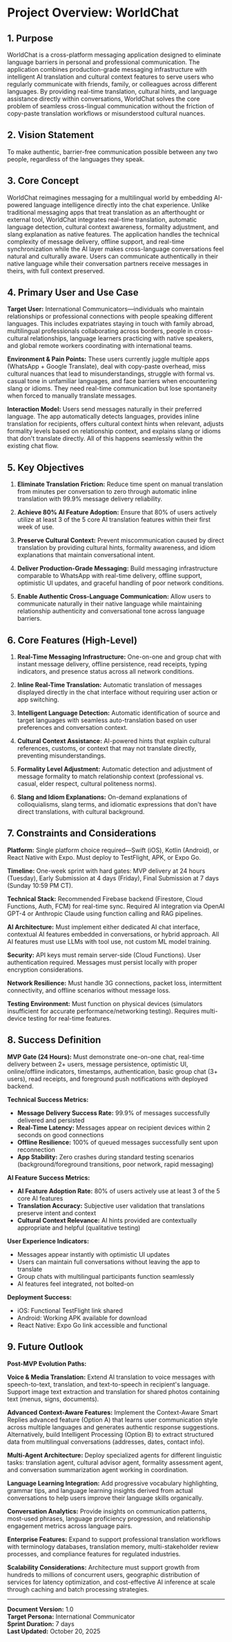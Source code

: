 # Project Overview: WorldChat

## 1. Purpose

WorldChat is a cross-platform messaging application designed to eliminate language barriers in personal and professional communication. The application combines production-grade messaging infrastructure with intelligent AI translation and cultural context features to serve users who regularly communicate with friends, family, or colleagues across different languages. By providing real-time translation, cultural hints, and language assistance directly within conversations, WorldChat solves the core problem of seamless cross-lingual communication without the friction of copy-paste translation workflows or misunderstood cultural nuances.

## 2. Vision Statement

To make authentic, barrier-free communication possible between any two people, regardless of the languages they speak.

## 3. Core Concept

WorldChat reimagines messaging for a multilingual world by embedding AI-powered language intelligence directly into the chat experience. Unlike traditional messaging apps that treat translation as an afterthought or external tool, WorldChat integrates real-time translation, automatic language detection, cultural context awareness, formality adjustment, and slang explanation as native features. The application handles the technical complexity of message delivery, offline support, and real-time synchronization while the AI layer makes cross-language conversations feel natural and culturally aware. Users can communicate authentically in their native language while their conversation partners receive messages in theirs, with full context preserved.

## 4. Primary User and Use Case

**Target User:** International Communicators—individuals who maintain relationships or professional connections with people speaking different languages. This includes expatriates staying in touch with family abroad, multilingual professionals collaborating across borders, people in cross-cultural relationships, language learners practicing with native speakers, and global remote workers coordinating with international teams.

**Environment & Pain Points:** These users currently juggle multiple apps (WhatsApp + Google Translate), deal with copy-paste overhead, miss cultural nuances that lead to misunderstandings, struggle with formal vs. casual tone in unfamiliar languages, and face barriers when encountering slang or idioms. They need real-time communication but lose spontaneity when forced to manually translate messages.

**Interaction Model:** Users send messages naturally in their preferred language. The app automatically detects languages, provides inline translation for recipients, offers cultural context hints when relevant, adjusts formality levels based on relationship context, and explains slang or idioms that don't translate directly. All of this happens seamlessly within the existing chat flow.

## 5. Key Objectives

1. **Eliminate Translation Friction:** Reduce time spent on manual translation from minutes per conversation to zero through automatic inline translation with 99.9% message delivery reliability.

2. **Achieve 80% AI Feature Adoption:** Ensure that 80% of users actively utilize at least 3 of the 5 core AI translation features within their first week of use.

3. **Preserve Cultural Context:** Prevent miscommunication caused by direct translation by providing cultural hints, formality awareness, and idiom explanations that maintain conversational intent.

4. **Deliver Production-Grade Messaging:** Build messaging infrastructure comparable to WhatsApp with real-time delivery, offline support, optimistic UI updates, and graceful handling of poor network conditions.

5. **Enable Authentic Cross-Language Communication:** Allow users to communicate naturally in their native language while maintaining relationship authenticity and conversational tone across language barriers.

## 6. Core Features (High-Level)

1. **Real-Time Messaging Infrastructure:** One-on-one and group chat with instant message delivery, offline persistence, read receipts, typing indicators, and presence status across all network conditions.

2. **Inline Real-Time Translation:** Automatic translation of messages displayed directly in the chat interface without requiring user action or app switching.

3. **Intelligent Language Detection:** Automatic identification of source and target languages with seamless auto-translation based on user preferences and conversation context.

4. **Cultural Context Assistance:** AI-powered hints that explain cultural references, customs, or context that may not translate directly, preventing misunderstandings.

5. **Formality Level Adjustment:** Automatic detection and adjustment of message formality to match relationship context (professional vs. casual, elder respect, cultural politeness norms).

6. **Slang and Idiom Explanations:** On-demand explanations of colloquialisms, slang terms, and idiomatic expressions that don't have direct translations, with cultural background.

## 7. Constraints and Considerations

**Platform:** Single platform choice required—Swift (iOS), Kotlin (Android), or React Native with Expo. Must deploy to TestFlight, APK, or Expo Go.

**Timeline:** One-week sprint with hard gates: MVP delivery at 24 hours (Tuesday), Early Submission at 4 days (Friday), Final Submission at 7 days (Sunday 10:59 PM CT).

**Technical Stack:** Recommended Firebase backend (Firestore, Cloud Functions, Auth, FCM) for real-time sync. Required AI integration via OpenAI GPT-4 or Anthropic Claude using function calling and RAG pipelines.

**AI Architecture:** Must implement either dedicated AI chat interface, contextual AI features embedded in conversations, or hybrid approach. All AI features must use LLMs with tool use, not custom ML model training.

**Security:** API keys must remain server-side (Cloud Functions). User authentication required. Messages must persist locally with proper encryption considerations.

**Network Resilience:** Must handle 3G connections, packet loss, intermittent connectivity, and offline scenarios without message loss.

**Testing Environment:** Must function on physical devices (simulators insufficient for accurate performance/networking testing). Requires multi-device testing for real-time features.

## 8. Success Definition

**MVP Gate (24 Hours):** Must demonstrate one-on-one chat, real-time delivery between 2+ users, message persistence, optimistic UI, online/offline indicators, timestamps, authentication, basic group chat (3+ users), read receipts, and foreground push notifications with deployed backend.

**Technical Success Metrics:**
- **Message Delivery Success Rate:** 99.9% of messages successfully delivered and persisted
- **Real-Time Latency:** Messages appear on recipient devices within 2 seconds on good connections
- **Offline Resilience:** 100% of queued messages successfully sent upon reconnection
- **App Stability:** Zero crashes during standard testing scenarios (background/foreground transitions, poor network, rapid messaging)

**AI Feature Success Metrics:**
- **AI Feature Adoption Rate:** 80% of users actively use at least 3 of the 5 core AI features
- **Translation Accuracy:** Subjective user validation that translations preserve intent and context
- **Cultural Context Relevance:** AI hints provided are contextually appropriate and helpful (qualitative testing)

**User Experience Indicators:**
- Messages appear instantly with optimistic UI updates
- Users can maintain full conversations without leaving the app to translate
- Group chats with multilingual participants function seamlessly
- AI features feel integrated, not bolted-on

**Deployment Success:**
- iOS: Functional TestFlight link shared
- Android: Working APK available for download
- React Native: Expo Go link accessible and functional

## 9. Future Outlook

**Post-MVP Evolution Paths:**

**Voice & Media Translation:** Extend AI translation to voice messages with speech-to-text, translation, and text-to-speech in recipient's language. Support image text extraction and translation for shared photos containing text (menus, signs, documents).

**Advanced Context-Aware Features:** Implement the Context-Aware Smart Replies advanced feature (Option A) that learns user communication style across multiple languages and generates authentic response suggestions. Alternatively, build Intelligent Processing (Option B) to extract structured data from multilingual conversations (addresses, dates, contact info).

**Multi-Agent Architecture:** Deploy specialized agents for different linguistic tasks: translation agent, cultural advisor agent, formality assessment agent, and conversation summarization agent working in coordination.

**Language Learning Integration:** Add progressive vocabulary highlighting, grammar tips, and language learning insights derived from actual conversations to help users improve their language skills organically.

**Conversation Analytics:** Provide insights on communication patterns, most-used phrases, language proficiency progression, and relationship engagement metrics across language pairs.

**Enterprise Features:** Expand to support professional translation workflows with terminology databases, translation memory, multi-stakeholder review processes, and compliance features for regulated industries.

**Scalability Considerations:** Architecture must support growth from hundreds to millions of concurrent users, geographic distribution of services for latency optimization, and cost-effective AI inference at scale through caching and batch processing strategies.

---

**Document Version:** 1.0  
**Target Persona:** International Communicator  
**Sprint Duration:** 7 days  
**Last Updated:** October 20, 2025